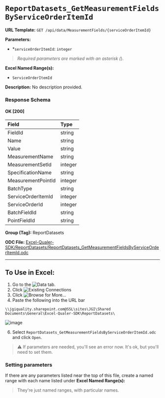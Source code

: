 # `ReportDatasets_GetMeasurementFieldsByServiceOrderItemId`

**URL Template:**
`GET /api/data/MeasurementFields/{serviceOrderItemId}`

**Parameters:**
- *`serviceOrderItemId`: `integer`


> *Required parameters are marked with an asterisk (*).

**Excel Named Range(s):**
- `ServiceOrderItemId`


**Description:**
No description provided.

### Response Schema

#### OK [200]

| Field              | Type    |
|:-------------------|:--------|
| FieldId            | string  |
| Name               | string  |
| Value              | string  |
| MeasurementName    | string  |
| MeasurementSetId   | integer |
| SpecificationName  | string  |
| MeasurementPointId | integer |
| BatchType          | string  |
| ServiceOrderItemId | integer |
| ServiceOrderId     | integer |
| BatchFieldId       | string  |
| PointFieldId       | string  |

**Group (Tag):**
ReportDatasets

**ODC File:**
[Excel-Qualer-SDK/ReportDatasets/ReportDatasets_GetMeasurementFieldsByServiceOrderItemId.odc](https://github.com/Johnson-Gage-Inspection-Inc/qualer-sdk-odc/blob/main/Excel-Qualer-SDK/ReportDatasets/ReportDatasets_GetMeasurementFieldsByServiceOrderItemId.odc)

---

To Use in Excel:
---

1. Go to the ![`Data`](https://github.com/user-attachments/assets/da437a70-57b3-4c5b-bb01-4910ece19ed1)
 tab.
3. Click ![Existing Connections](https://github.com/user-attachments/assets/a2f1ed67-b2e0-4c23-ac90-68c870e60289)
4. Click ![`Browse for More...`](https://github.com/user-attachments/assets/8e698494-6865-41e7-b6fa-043aea81809a)
5. Paste the following into the URL bar
```
\\jgiquality.sharepoint.com@SSL\sites\JGI\Shared Documents\General\Excel-Qualer-SDK\ReportDatasets\
```

![image](https://github.com/user-attachments/assets/1e1a8d87-0377-446d-aaf5-d78562991db3)

6. Select `ReportDatasets_GetMeasurementFieldsByServiceOrderItemId.odc` and click `Open`.

> ⚠️ If parameters are needed, you'll see an error now. It's ok, but you'll need to set them.

### Setting parameters
If there are any parameters listed near the top of this file, create a named range with each name listed under **Excel Named Range(s):**
> They're just named ranges, with particular names.
